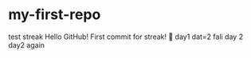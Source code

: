 # my-first-repo
test streak
Hello GitHub! First commit for streak! 🚀
day1
dat=2
fali
day 2
day2 again
